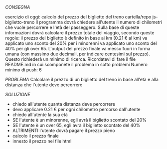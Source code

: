 *CONSEGNA*

esercizio di oggi: calcolo del prezzo del biglietto del treno
cartella/repo js-biglietto-treno
Il programma dovrà chiedere all'utente il numero di chilometri che vuole percorrere e l'età del passeggero.
Sulla base di queste informazioni dovrà calcolare il prezzo totale del viaggio, secondo queste regole:
il prezzo del biglietto è definito in base ai km (0.21 € al km)
va applicato uno sconto del 20% per i minorenni
va applicato uno sconto del 40% per gli over 65.
L'output del prezzo finale va messo fuori in forma umana (con massimo due decimali, per indicare centesimi sul prezzo). Questo richiederà un minimo di ricerca.
Ricordatevi di fare il file README.md in cui scomponete il problema in sotto problemi
Numero minimo di push: 6


*PROBLEMA*
Calcolare il prezzo di un biglietto del treno in base all'età e alla distanza che l'utente deve percorrere


*SOLUZIONE*

- chiedo all'utente quanta distanza deve percorrere
- devo applicare 0.21 € per ogni chilometro percorso dall'utente
- chiedo all'utente la sua età
- SE l'utente è un minorenne, egli avrà il biglietto scontato del 20%
- SE l'utente è un over 65, egli avrà il biglietto scontato del 40%
- ALTRIMENTI l'utente dovrà pagare il prezzo pieno
- calcolo il prezzo finale
- innesto il prezzo nel file html
